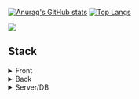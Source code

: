 [![Anurag's GitHub stats](https://github-readme-stats.vercel.app/api?username=cjf246)](https://github.com/anuraghazra/github-readme-stats)
[![Top Langs](https://github-readme-stats.vercel.app/api/top-langs/?username=cjf246)](https://github.com/anuraghazra/github-readme-stats)

<span>
  <a href="https://nebulous-pharaoh-f08.notion.site/Laon-10-0c13c2f897e046ae8ad92551733e3864">
    <img src="https://img.shields.io/badge/Notion-000000?style=for-the-badge&logo=Notion&logoColor=#000000">
  </a>
</span>


Stack
---
<Details>
<summary>
  Front
</summary>
  <br>
  
![JavaScript](https://img.shields.io/badge/JavaScript-F7DF1E?style=for-the-badge&logo=JavaScript&logoColor=white)
![Jquery](https://img.shields.io/badge/jQuery-0769AD?style=for-the-badge&logo=jquery&logoColor=white)
![Vue](https://img.shields.io/badge/Vue.js-35495E?style=for-the-badge&logo=vue.js&logoColor=4FC08D)
![HTML](https://img.shields.io/badge/HTML-239120?style=for-the-badge&logo=html5&logoColor=white)
![CSS](https://img.shields.io/badge/CSS-239120?&style=for-the-badge&logo=css3&logoColor=white)
</Details>

<Details>
<summary>
  Back
</summary>
  <br>
  
![Java](https://img.shields.io/badge/java-%23ED8B00.svg?style=for-the-badge&logo=openjdk&logoColor=white)
![Spring](https://img.shields.io/badge/Spring-6DB33F?style=for-the-badge&logo=spring&logoColor=white)
</Details>

<Details>
<summary>
  Server/DB
</summary>
  <br>
  
![AWS](https://img.shields.io/badge/Amazon_AWS-FF9900?style=for-the-badge&logo=amazonaws&logoColor=white)
![Mysql](https://img.shields.io/badge/MySQL-005C84?style=for-the-badge&logo=mysql&logoColor=white)
![MariaDB](https://img.shields.io/badge/MariaDB-003545?style=for-the-badge&logo=mariadb&logoColor=white)
</Details>
